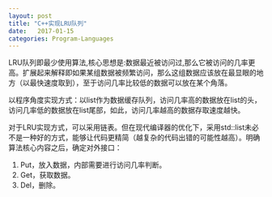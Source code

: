 ```yaml
---
layout: post
title: "C++实现LRU队列"
date:   2017-01-15
categories: Program-Languages
---
```


LRU队列即最少使用算法,核心思想是:数据最近被访问过,那么它被访问的几率更高。扩展起来解释即如果某组数据被频繁访问，那么这组数据应该放在最显眼的地方（以最快速度取到），至于访问几率比较低的数据可以放在某个角落。  

以程序角度实现方式：以list作为数据缓存队列，访问几率高的数据放在list的头，访问几率低的数据放在list尾部，如此，访问几率越高的数据存取速度越快。  

对于LRU实现方式，可以采用链表。但在现代编译器的优化下，采用std::list未必不是一种好的方式，能够让代码更精简（越复杂的代码出错的可能性越高）。明确算法核心内容之后，确定对外接口：  
1. Put，放入数据，内部需要进行访问几率判断。  
2. Get，获取数据。  
3. Del，删除。  
